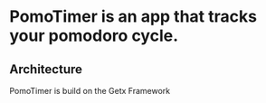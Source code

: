 # PomoTimer is an app that tracks your pomodoro cycle.

## Architecture
PomoTimer is build on the Getx Framework

